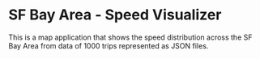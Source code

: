 # SF Bay Area - Speed Visualizer
This is a map application that shows the speed distribution across the SF Bay Area from data of 1000 trips represented as JSON files.
